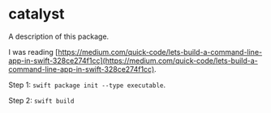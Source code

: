 # catalyst

A description of this package.

I was reading [https://medium.com/quick-code/lets-build-a-command-line-app-in-swift-328ce274f1cc](https://medium.com/quick-code/lets-build-a-command-line-app-in-swift-328ce274f1cc).

Step 1: `swift package init --type executable`.

Step 2: `swift build`